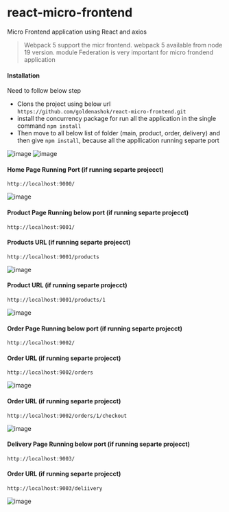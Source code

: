 # react-micro-frontend
Micro Frontend application using React and axios
> Webpack 5 support the micr frontend. webpack 5 available from node 19 version. module Federation is very important for micro frondend application

#### Installation
Need to follow below step
- Clons the project using below url
  ```https://github.com/goldenashok/react-micro-frontend.git```
- install the concurrency package for run all the application in the single command
```npm install```
- Then move to all below list of folder (main, product, order, delivery) and then give ```npm install```, because all the appllication running separte port

![image](https://github.com/goldenashok/react-micro-frontend/assets/13637127/4fef693c-7a91-4cfc-80f2-43a06cf297d3)
![image](https://github.com/goldenashok/react-micro-frontend/assets/13637127/9717041d-5662-4edb-a884-e799f53614ca)

#### Home Page Running Port (if running separte projecct)
```http://localhost:9000/```

![image](https://github.com/goldenashok/react-micro-frontend/assets/13637127/4d2df9b2-3a96-45d5-b24f-7c1132cdb111)
#### Product Page Running below port (if running separte projecct)
```http://localhost:9001/```
#### Products URL (if running separte projecct)
```http://localhost:9001/products```

![image](https://github.com/goldenashok/react-micro-frontend/assets/13637127/0ac0f719-cfa1-499e-93eb-40ecd06589ae)
#### Product URL (if running separte projecct)
```http://localhost:9001/products/1```

![image](https://github.com/goldenashok/react-micro-frontend/assets/13637127/cb9106a9-b9a1-4c21-b755-b9f8d414e594)
#### Order Page Running below port (if running separte projecct)
```http://localhost:9002/```
#### Order URL (if running separte projecct)
```http://localhost:9002/orders```

![image](https://github.com/goldenashok/react-micro-frontend/assets/13637127/b85f7931-4761-48e8-8ba7-fd6c223d6e52)
#### Order URL (if running separte projecct)
```http://localhost:9002/orders/1/checkout```

![image](https://github.com/goldenashok/react-micro-frontend/assets/13637127/e450300b-24d2-47fc-923e-26e51bd9ece8)
#### Delivery Page Running below port (if running separte projecct)
```http://localhost:9003/```
#### Order URL (if running separte projecct)
```http://localhost:9003/deliivery```

![image](https://github.com/goldenashok/react-micro-frontend/assets/13637127/42f4bdd8-aa43-4753-81fd-2a3227876cbd)


